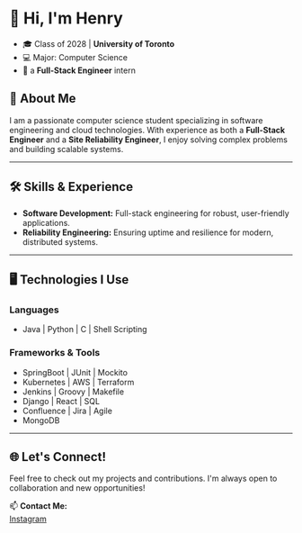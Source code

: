 # 👋 Hi, I'm Henry

- 🎓 Class of 2028 | **University of Toronto**  
- 💻 Major: Computer Science
- 🌱 a __Full-Stack Engineer__ intern

## 🌟 About Me  
I am a passionate computer science student specializing in software engineering and cloud technologies. With experience as both a **Full-Stack Engineer** and a **Site Reliability Engineer**, I enjoy solving complex problems and building scalable systems.

---

## 🛠️ Skills & Experience  
- **Software Development:** Full-stack engineering for robust, user-friendly applications.  
- **Reliability Engineering:** Ensuring uptime and resilience for modern, distributed systems.  

---

## 🖥️ Technologies I Use  
### **Languages**  
- Java | Python | C  | Shell Scripting

### **Frameworks & Tools**   
- SpringBoot | JUnit | Mockito  
- Kubernetes | AWS | Terraform  
- Jenkins | Groovy | Makefile
- Django | React | SQL
- Confluence | Jira | Agile
- MongoDB

---

## 🌐 Let's Connect!  
Feel free to check out my projects and contributions. I'm always open to collaboration and new opportunities!

📫 **Contact Me:**  
[Instagram](https://www.instagram.com/henryinsh)

